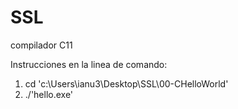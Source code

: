 # SSL
compilador C11 

Instrucciones en la linea de comando:
1) cd 'c:\Users\ianu3\Desktop\SSL\00-CHelloWorld'
2) ./'hello.exe'
